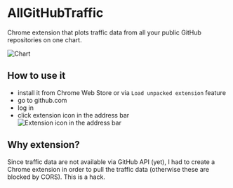 AllGitHubTraffic
================
Chrome extension that plots traffic data from all your public GitHub repositories on one chart.

![Chart](http://imgur.com/gC7rROT)

## How to use it
- install it from Chrome Web Store or via `Load unpacked extension` feature
- go to github.com
- log in
- click extension icon in the address bar
![Extension icon in the address bar](http://i.imgur.com/R3Nwu2w.png)

## Why extension?
Since traffic data are not available via GitHub API (yet), I had to create a Chrome extension in order to pull the traffic data (otherwise these are blocked by CORS). This is a hack.
